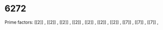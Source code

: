 # 6272

Prime factors: [[2]] , [[2]] , [[2]] , [[2]] , [[2]] , [[2]] , [[2]] , [[7]] , [[7]] , [[7]] , 
